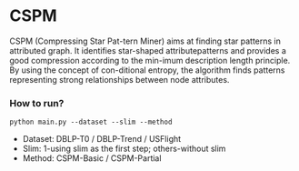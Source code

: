 # CSPM
 CSPM (Compressing Star Pat-tern Miner) aims at finding star patterns in attributed graph. It identifies star-shaped attributepatterns and provides a good compression according to the min-imum description length principle. By using the concept of con-ditional entropy, the algorithm finds patterns representing strong relationships between node attributes.
 
 ### How to run?
 `python main.py --dataset --slim --method`
 
 * Dataset: DBLP-T0 / DBLP-Trend / USFlight
 * Slim: 1-using slim as the first step; others-without slim
 * Method: CSPM-Basic / CSPM-Partial
 
